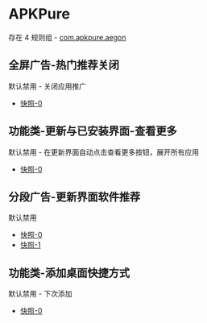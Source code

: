 # APKPure

存在 4 规则组 - [com.apkpure.aegon](/src/apps/com.apkpure.aegon.ts)

## 全屏广告-热门推荐关闭

默认禁用 - 关闭应用推广

- [快照-0](https://i.gkd.li/import/13466647)

## 功能类-更新与已安装界面-查看更多

默认禁用 - 在更新界面自动点击查看更多按钮，展开所有应用

- [快照-0](https://i.gkd.li/import/13466329)

## 分段广告-更新界面软件推荐

默认禁用

- [快照-0](https://i.gkd.li/import/13466329)
- [快照-1](https://i.gkd.li/import/13466610)

## 功能类-添加桌面快捷方式

默认禁用 - 下次添加

- [快照-0](https://i.gkd.li/import/13416401)
